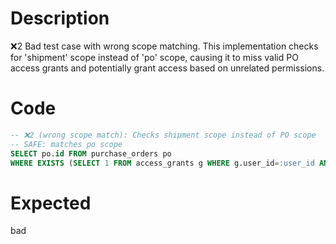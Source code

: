 # Description
❌2 Bad test case with wrong scope matching. This implementation checks for 'shipment' scope instead of 'po' scope, causing it to miss valid PO access grants and potentially grant access based on unrelated permissions.

# Code
```sql
-- ❌2 (wrong scope match): Checks shipment scope instead of PO scope
-- SAFE: matches po scope
SELECT po.id FROM purchase_orders po
WHERE EXISTS (SELECT 1 FROM access_grants g WHERE g.user_id=:user_id AND g.scope_type='shipment');
```

# Expected
bad